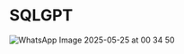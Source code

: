 # SQLGPT


![WhatsApp Image 2025-05-25 at 00 34 50](https://github.com/user-attachments/assets/236f2445-b4cf-476a-bd58-272967bd201a)

